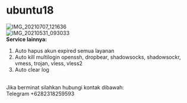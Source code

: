# ubuntu18
![IMG_20210707_121636](https://user-images.githubusercontent.com/56117745/124703888-551de400-df1d-11eb-8ed0-a223e59ac1e1.jpg)
<br>
![IMG_20210531_093033](https://user-images.githubusercontent.com/81616741/120131588-eac5a580-c1f2-11eb-8e43-460dc65b0a54.jpg)
<br>
**Service lainnya:**
1. Auto hapus akun expired semua layanan
2. Auto kill multilogin openssh, dropbear, shadowsocks, shadowsockr, vmess, trojan, vless, vless2
3. Auto clear log
<br>
Jika berminat silahkan hubungi kontak dibawah:
<br>
Telegram +6282318259593
